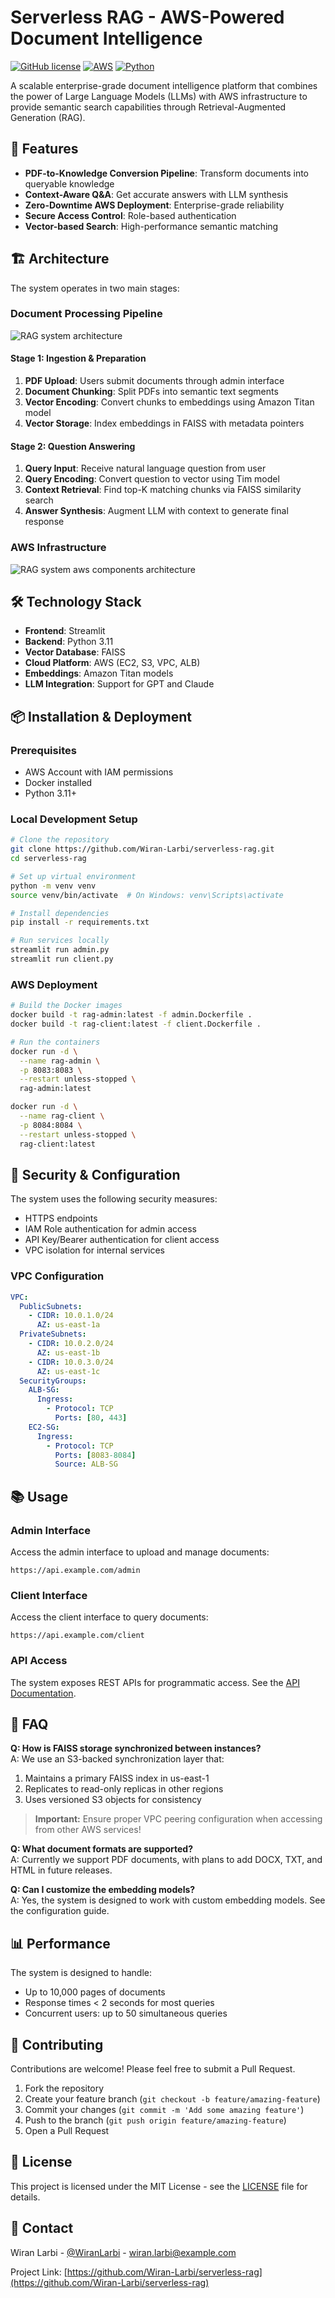 # Serverless RAG - AWS-Powered Document Intelligence

[![GitHub license](https://img.shields.io/badge/license-MIT-blue.svg)](LICENSE)
[![AWS](https://img.shields.io/badge/AWS-Powered-orange)](https://aws.amazon.com/)
[![Python](https://img.shields.io/badge/Python-3.11-green)](https://www.python.org/)

A scalable enterprise-grade document intelligence platform that combines the power of Large Language Models (LLMs) with AWS infrastructure to provide semantic search capabilities through Retrieval-Augmented Generation (RAG).

## 🚀 Features

- **PDF-to-Knowledge Conversion Pipeline**: Transform documents into queryable knowledge
- **Context-Aware Q&A**: Get accurate answers with LLM synthesis
- **Zero-Downtime AWS Deployment**: Enterprise-grade reliability
- **Secure Access Control**: Role-based authentication
- **Vector-based Search**: High-performance semantic matching

## 🏗️ Architecture

The system operates in two main stages:

### Document Processing Pipeline

![RAG system architecture](https://github.com/Wiran-Larbi/serverless-rag/blob/main/aws_architecture_of_project.png)

#### Stage 1: Ingestion & Preparation
1. **PDF Upload**: Users submit documents through admin interface
2. **Document Chunking**: Split PDFs into semantic text segments
3. **Vector Encoding**: Convert chunks to embeddings using Amazon Titan model
4. **Vector Storage**: Index embeddings in FAISS with metadata pointers

#### Stage 2: Question Answering
1. **Query Input**: Receive natural language question from user
2. **Query Encoding**: Convert question to vector using Tim model
3. **Context Retrieval**: Find top-K matching chunks via FAISS similarity search
4. **Answer Synthesis**: Augment LLM with context to generate final response

### AWS Infrastructure

![RAG system aws components architecture](/images/projects/project-serverlessrag/aws_architecture.png)

## 🛠️ Technology Stack

- **Frontend**: Streamlit
- **Backend**: Python 3.11
- **Vector Database**: FAISS
- **Cloud Platform**: AWS (EC2, S3, VPC, ALB)
- **Embeddings**: Amazon Titan models
- **LLM Integration**: Support for GPT and Claude

## 📦 Installation & Deployment

### Prerequisites

- AWS Account with IAM permissions
- Docker installed
- Python 3.11+

### Local Development Setup

```bash
# Clone the repository
git clone https://github.com/Wiran-Larbi/serverless-rag.git
cd serverless-rag

# Set up virtual environment
python -m venv venv
source venv/bin/activate  # On Windows: venv\Scripts\activate

# Install dependencies
pip install -r requirements.txt

# Run services locally
streamlit run admin.py
streamlit run client.py
```

### AWS Deployment

```bash
# Build the Docker images
docker build -t rag-admin:latest -f admin.Dockerfile .
docker build -t rag-client:latest -f client.Dockerfile .

# Run the containers
docker run -d \
  --name rag-admin \
  -p 8083:8083 \
  --restart unless-stopped \
  rag-admin:latest

docker run -d \
  --name rag-client \
  -p 8084:8084 \
  --restart unless-stopped \
  rag-client:latest
```

## 🔐 Security & Configuration

The system uses the following security measures:
- HTTPS endpoints
- IAM Role authentication for admin access
- API Key/Bearer authentication for client access
- VPC isolation for internal services

### VPC Configuration

```yaml
VPC:
  PublicSubnets:
    - CIDR: 10.0.1.0/24
      AZ: us-east-1a
  PrivateSubnets:
    - CIDR: 10.0.2.0/24
      AZ: us-east-1b
    - CIDR: 10.0.3.0/24
      AZ: us-east-1c
  SecurityGroups:
    ALB-SG:
      Ingress:
        - Protocol: TCP
          Ports: [80, 443]
    EC2-SG:
      Ingress:
        - Protocol: TCP
          Ports: [8083-8084]
          Source: ALB-SG
```

## 📚 Usage

### Admin Interface
Access the admin interface to upload and manage documents:
```
https://api.example.com/admin
```

### Client Interface
Access the client interface to query documents:
```
https://api.example.com/client
```

### API Access
The system exposes REST APIs for programmatic access. See the [API Documentation](docs/api.md).

## 📝 FAQ

**Q: How is FAISS storage synchronized between instances?**  
A: We use an S3-backed synchronization layer that:
1. Maintains a primary FAISS index in us-east-1
2. Replicates to read-only replicas in other regions
3. Uses versioned S3 objects for consistency

> **Important:** Ensure proper VPC peering configuration when accessing from other AWS services!

**Q: What document formats are supported?**  
A: Currently we support PDF documents, with plans to add DOCX, TXT, and HTML in future releases.

**Q: Can I customize the embedding models?**  
A: Yes, the system is designed to work with custom embedding models. See the configuration guide.

## 📊 Performance

The system is designed to handle:
- Up to 10,000 pages of documents
- Response times < 2 seconds for most queries
- Concurrent users: up to 50 simultaneous queries

## 🤝 Contributing

Contributions are welcome! Please feel free to submit a Pull Request.

1. Fork the repository
2. Create your feature branch (`git checkout -b feature/amazing-feature`)
3. Commit your changes (`git commit -m 'Add some amazing feature'`)
4. Push to the branch (`git push origin feature/amazing-feature`)
5. Open a Pull Request

## 📄 License

This project is licensed under the MIT License - see the [LICENSE](LICENSE) file for details.

## 📧 Contact

Wiran Larbi - [@WiranLarbi](https://twitter.com/WiranLarbi) - wiran.larbi@example.com

Project Link: [https://github.com/Wiran-Larbi/serverless-rag](https://github.com/Wiran-Larbi/serverless-rag)
